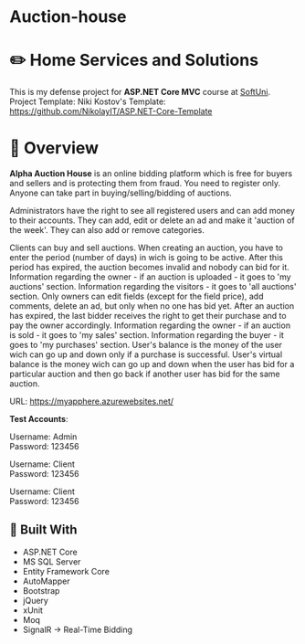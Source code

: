 # Auction-house

# :pencil2: Home Services and Solutions
This is my defense project for **ASP.NET Core MVC** course at [SoftUni](https://softuni.bg).
Project Template: Niki Kostov's Template: https://github.com/NikolayIT/ASP.NET-Core-Template

# :memo: Overview
**Alpha Auction House** is an online bidding platform which is free for buyers and sellers and is protecting them from fraud. You need to register only.
Anyone can take part in buying/selling/bidding of auctions.

  Administrators have the right to see all registered users and can add money to their accounts. They can add, edit or delete an ad and make it 'auction of the week'.
They can also add or remove categories.

  Clients can buy and sell auctions. When creating an auction, you have to enter the period (number of days) in wich is going to be active. After this period has expired, the auction becomes invalid and nobody can bid for it.
Information regarding the owner - if an auction is uploaded - it goes to 'my auctions' section.
Information regarding the visitors - it goes to 'all auctions' section.
Only owners can edit fields (except for the field price), add comments, delete an ad, but only when no one has bid yet.
After an auction has expired, the last bidder receives the right to get their purchase and to pay the owner accordingly.
Information regarding the owner - if an auction is sold - it goes to 'my sales' section.
Information regarding the buyer - it goes to 'my purchases' section.
User's balance is the money of the user wich can go up and down only if a purchase is successful.
User's virtual balance is the money wich can go up and down when the user has bid for a particular auction and then go back if another user has bid for the same auction.
  
URL: <https://myapphere.azurewebsites.net/>

**Test Accounts**:

Username: Admin  
Password: 123456  

Username: Client  
Password: 123456  

Username: Client  
Password: 123456

## :hammer: Built With
- ASP.NET Core
- MS SQL Server
- Entity Framework Core
- AutoMapper 
- Bootstrap
- jQuery
- xUnit
- Moq
- SignalR -> Real-Time Bidding
